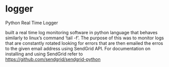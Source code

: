 # logger
Python Real Time Logger

built a real time log monitoring software in python language that behaves similarly to linux’s command ‘tail -f’. 
The purpose of this was to monitor logs that are constantly rotated looking for errors that are then emailed the erros to the given email address using SendGrid API. For documentation on installing and using SendGrid refer to https://github.com/sendgrid/sendgrid-python